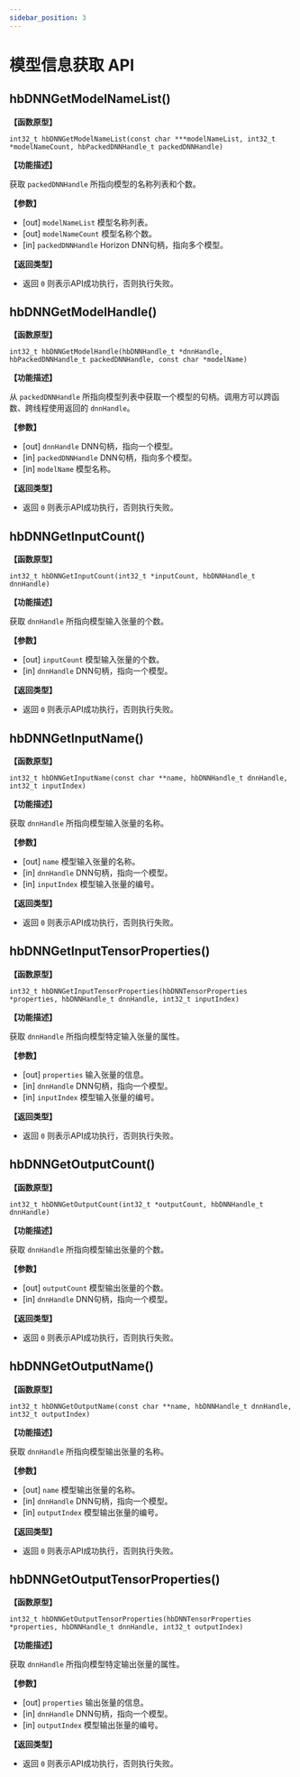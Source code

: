 ```yaml
---
sidebar_position: 3
---
```


# 模型信息获取 API


## hbDNNGetModelNameList()


**【函数原型】**  

``int32_t hbDNNGetModelNameList(const char ***modelNameList, int32_t *modelNameCount, hbPackedDNNHandle_t packedDNNHandle)``

**【功能描述】**  

获取 ``packedDNNHandle`` 所指向模型的名称列表和个数。

**【参数】**

- [out] ``modelNameList``    模型名称列表。
- [out] ``modelNameCount``   模型名称个数。
- [in]  ``packedDNNHandle``  Horizon DNN句柄，指向多个模型。

**【返回类型】**  

- 返回 ``0`` 则表示API成功执行，否则执行失败。

## hbDNNGetModelHandle()


**【函数原型】**  

``int32_t hbDNNGetModelHandle(hbDNNHandle_t *dnnHandle, hbPackedDNNHandle_t packedDNNHandle, const char *modelName)``

**【功能描述】** 

从 ``packedDNNHandle`` 所指向模型列表中获取一个模型的句柄。调用方可以跨函数、跨线程使用返回的 ``dnnHandle``。

**【参数】**

- [out] ``dnnHandle``         DNN句柄，指向一个模型。
- [in]  ``packedDNNHandle``   DNN句柄，指向多个模型。
- [in]  ``modelName``         模型名称。

**【返回类型】**  

- 返回 ``0`` 则表示API成功执行，否则执行失败。

## hbDNNGetInputCount()


**【函数原型】**  

``int32_t hbDNNGetInputCount(int32_t *inputCount, hbDNNHandle_t dnnHandle)``

**【功能描述】** 

获取 ``dnnHandle`` 所指向模型输入张量的个数。

**【参数】**

- [out] ``inputCount``  模型输入张量的个数。
- [in]  ``dnnHandle``   DNN句柄，指向一个模型。

**【返回类型】**  

- 返回 ``0`` 则表示API成功执行，否则执行失败。

## hbDNNGetInputName()


**【函数原型】**  

``int32_t hbDNNGetInputName(const char **name, hbDNNHandle_t dnnHandle, int32_t inputIndex)``

**【功能描述】** 

获取 ``dnnHandle`` 所指向模型输入张量的名称。

**【参数】**

- [out] ``name``        模型输入张量的名称。
- [in]  ``dnnHandle``   DNN句柄，指向一个模型。
- [in]  ``inputIndex``  模型输入张量的编号。

**【返回类型】**  

- 返回 ``0`` 则表示API成功执行，否则执行失败。

## hbDNNGetInputTensorProperties()


**【函数原型】**  

``int32_t hbDNNGetInputTensorProperties(hbDNNTensorProperties *properties, hbDNNHandle_t dnnHandle, int32_t inputIndex)``

**【功能描述】** 

获取 ``dnnHandle`` 所指向模型特定输入张量的属性。

**【参数】**

- [out] ``properties``   输入张量的信息。
- [in]  ``dnnHandle``    DNN句柄，指向一个模型。
- [in]  ``inputIndex``   模型输入张量的编号。

**【返回类型】**  

- 返回 ``0`` 则表示API成功执行，否则执行失败。

## hbDNNGetOutputCount()


**【函数原型】**  

``int32_t hbDNNGetOutputCount(int32_t *outputCount, hbDNNHandle_t dnnHandle)``

**【功能描述】** 

获取 ``dnnHandle`` 所指向模型输出张量的个数。

**【参数】**

- [out] ``outputCount``  模型输出张量的个数。
- [in]  ``dnnHandle``    DNN句柄，指向一个模型。

**【返回类型】**  

- 返回 ``0`` 则表示API成功执行，否则执行失败。

## hbDNNGetOutputName()


**【函数原型】**  

``int32_t hbDNNGetOutputName(const char **name, hbDNNHandle_t dnnHandle, int32_t outputIndex)``

**【功能描述】** 

获取 ``dnnHandle`` 所指向模型输出张量的名称。

**【参数】**

- [out] ``name``        模型输出张量的名称。
- [in]  ``dnnHandle``   DNN句柄，指向一个模型。
- [in]  ``outputIndex``  模型输出张量的编号。

**【返回类型】**  

- 返回 ``0`` 则表示API成功执行，否则执行失败。

## hbDNNGetOutputTensorProperties()


**【函数原型】**  

``int32_t hbDNNGetOutputTensorProperties(hbDNNTensorProperties *properties, hbDNNHandle_t dnnHandle, int32_t outputIndex)``

**【功能描述】** 

获取 ``dnnHandle`` 所指向模型特定输出张量的属性。

**【参数】**

- [out] ``properties``    输出张量的信息。
- [in]  ``dnnHandle``     DNN句柄，指向一个模型。
- [in]  ``outputIndex``   模型输出张量的编号。

**【返回类型】** 

- 返回 ``0`` 则表示API成功执行，否则执行失败。
